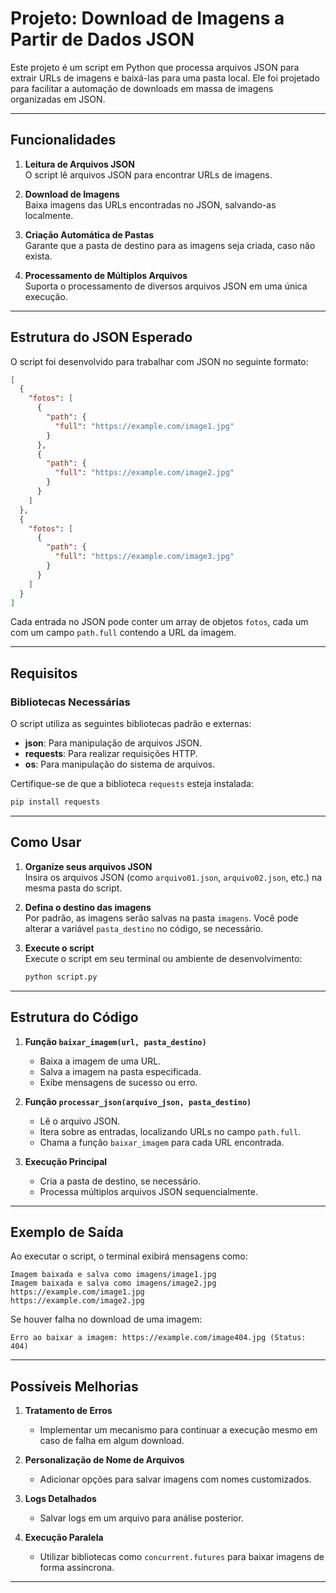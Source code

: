 # Projeto: Download de Imagens a Partir de Dados JSON

Este projeto é um script em Python que processa arquivos JSON para extrair URLs de imagens e baixá-las para uma pasta local. Ele foi projetado para facilitar a automação de downloads em massa de imagens organizadas em JSON.

---

## Funcionalidades

1. **Leitura de Arquivos JSON**  
   O script lê arquivos JSON para encontrar URLs de imagens.

2. **Download de Imagens**  
   Baixa imagens das URLs encontradas no JSON, salvando-as localmente.

3. **Criação Automática de Pastas**  
   Garante que a pasta de destino para as imagens seja criada, caso não exista.

4. **Processamento de Múltiplos Arquivos**  
   Suporta o processamento de diversos arquivos JSON em uma única execução.

---

## Estrutura do JSON Esperado

O script foi desenvolvido para trabalhar com JSON no seguinte formato:

```json
[
  {
    "fotos": [
      {
        "path": {
          "full": "https://example.com/image1.jpg"
        }
      },
      {
        "path": {
          "full": "https://example.com/image2.jpg"
        }
      }
    ]
  },
  {
    "fotos": [
      {
        "path": {
          "full": "https://example.com/image3.jpg"
        }
      }
    ]
  }
]
```

Cada entrada no JSON pode conter um array de objetos `fotos`, cada um com um campo `path.full` contendo a URL da imagem.

---

## Requisitos

### Bibliotecas Necessárias
O script utiliza as seguintes bibliotecas padrão e externas:
- **json**: Para manipulação de arquivos JSON.
- **requests**: Para realizar requisições HTTP.
- **os**: Para manipulação do sistema de arquivos.

Certifique-se de que a biblioteca `requests` esteja instalada:
```bash
pip install requests
```

---

## Como Usar

1. **Organize seus arquivos JSON**  
   Insira os arquivos JSON (como `arquivo01.json`, `arquivo02.json`, etc.) na mesma pasta do script.

2. **Defina o destino das imagens**  
   Por padrão, as imagens serão salvas na pasta `imagens`. Você pode alterar a variável `pasta_destino` no código, se necessário.

3. **Execute o script**  
   Execute o script em seu terminal ou ambiente de desenvolvimento:
   ```bash
   python script.py
   ```

---

## Estrutura do Código

1. **Função `baixar_imagem(url, pasta_destino)`**  
   - Baixa a imagem de uma URL.
   - Salva a imagem na pasta especificada.
   - Exibe mensagens de sucesso ou erro.

2. **Função `processar_json(arquivo_json, pasta_destino)`**  
   - Lê o arquivo JSON.
   - Itera sobre as entradas, localizando URLs no campo `path.full`.
   - Chama a função `baixar_imagem` para cada URL encontrada.

3. **Execução Principal**  
   - Cria a pasta de destino, se necessário.
   - Processa múltiplos arquivos JSON sequencialmente.

---

## Exemplo de Saída

Ao executar o script, o terminal exibirá mensagens como:

```
Imagem baixada e salva como imagens/image1.jpg
Imagem baixada e salva como imagens/image2.jpg
https://example.com/image1.jpg
https://example.com/image2.jpg
```

Se houver falha no download de uma imagem:

```
Erro ao baixar a imagem: https://example.com/image404.jpg (Status: 404)
```

---

## Possíveis Melhorias

1. **Tratamento de Erros**  
   - Implementar um mecanismo para continuar a execução mesmo em caso de falha em algum download.

2. **Personalização de Nome de Arquivos**  
   - Adicionar opções para salvar imagens com nomes customizados.

3. **Logs Detalhados**  
   - Salvar logs em um arquivo para análise posterior.

4. **Execução Paralela**  
   - Utilizar bibliotecas como `concurrent.futures` para baixar imagens de forma assíncrona.

---

